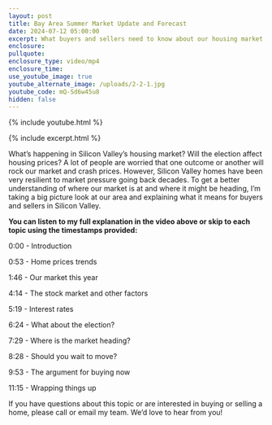 ```yaml
---
layout: post
title: Bay Area Summer Market Update and Forecast
date: 2024-07-12 05:00:00
excerpt: What buyers and sellers need to know about our housing market.
enclosure:
pullquote:
enclosure_type: video/mp4
enclosure_time:
use_youtube_image: true
youtube_alternate_image: /uploads/2-2-1.jpg
youtube_code: mQ-Sd6w45u8
hidden: false
---
```

{% include youtube.html %}

{% include excerpt.html %}

What’s happening in Silicon Valley’s housing market? Will the election affect housing prices? A lot of people are worried that one outcome or another will rock our market and crash prices. However, Silicon Valley homes have been very resilient to market pressure going back decades. To get a better understanding of where our market is at and where it might be heading, I’m taking a big picture look at our area and explaining what it means for buyers and sellers in Silicon Valley.

**You can listen to my full explanation in the video above or skip to each topic using the timestamps provided:**

0:00 - Introduction

0:53 - Home prices trends

1:46 - Our market this year

4:14 - The stock market and other factors

5:19 - Interest rates

6:24 - What about the election?

7:29 - Where is the market heading?

8:28 - Should you wait to move?

9:53 - The argument for buying now

11:15 - Wrapping things up

If you have questions about this topic or are interested in buying or selling a home, please call or email my team. We’d love to hear from you!